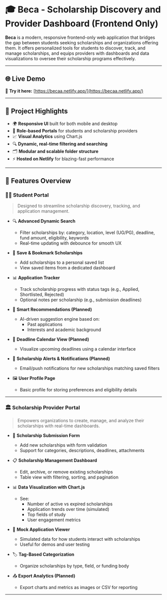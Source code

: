 # 🎓 Beca - Scholarship Discovery and Provider Dashboard (Frontend Only)

**Beca** is a modern, responsive frontend-only web application that bridges the gap between students seeking scholarships and organizations offering them. It offers personalized tools for students to discover, track, and manage scholarships, and equips providers with dashboards and data visualizations to oversee their scholarship programs effectively.

---

## 🌐 Live Demo

🔗 **Try it here:** [https://becaa.netlify.app/](https://becaa.netlify.app/)

---

## 📌 Project Highlights

- 🌍 **Responsive UI** built for both mobile and desktop
- 🎯 **Role-based Portals** for students and scholarship providers
- 📈 **Visual Analytics** using Chart.js
- 🔍 **Dynamic, real-time filtering and searching**
- 🗂️ **Modular and scalable folder structure**
- ⚡ **Hosted on Netlify** for blazing-fast performance

---

## 🚀 Features Overview

### 👩‍🎓 Student Portal

> Designed to streamline scholarship discovery, tracking, and application management.

- 🔍 **Advanced Dynamic Search**
  - Filter scholarships by: category, location, level (UG/PG), deadline, fund amount, eligibility, keywords
  - Real-time updating with debounce for smooth UX

- 📌 **Save & Bookmark Scholarships**
  - Add scholarships to a personal saved list
  - View saved items from a dedicated dashboard

- 📊 **Application Tracker**
  - Track scholarship progress with status tags (e.g., Applied, Shortlisted, Rejected)
  - Optional notes per scholarship (e.g., submission deadlines)

- 🧠 **Smart Recommendations (Planned)**
  - AI-driven suggestion engine based on:
    - Past applications
    - Interests and academic background

- 📅 **Deadline Calendar View (Planned)**
  - Visualize upcoming deadlines using a calendar interface

- 🔔 **Scholarship Alerts & Notifications (Planned)**
  - Email/push notifications for new scholarships matching saved filters

- 🖼️ **User Profile Page**
  - Basic profile for storing preferences and eligibility details

---

### 🏛️ Scholarship Provider Portal

> Empowers organizations to create, manage, and analyze their scholarships with real-time dashboards.

- 📝 **Scholarship Submission Form**
  - Add new scholarships with form validation
  - Support for categories, descriptions, deadlines, attachments

- 📋 **Scholarship Management Dashboard**
  - Edit, archive, or remove existing scholarships
  - Table view with filtering, sorting, and pagination

- 📊 **Data Visualization with Chart.js**
  - See:
    - Number of active vs expired scholarships
    - Application trends over time (simulated)
    - Top fields of study
    - User engagement metrics

- 🧾 **Mock Application Viewer**
  - Simulated data for how students interact with scholarships
  - Useful for demos and user testing

- 🏷️ **Tag-Based Categorization**
  - Organize scholarships by type, field, or funding body

- 📤 **Export Analytics (Planned)**
  - Export charts and metrics as images or CSV for reporting

---



